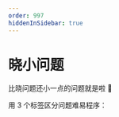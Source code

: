 ```yaml
---
order: 997
hiddenInSidebar: true
---
```


# 晓小问题

比晓问题还小一点的问题就是啦 :100:

用 3 个标签区分问题难易程序：<Badge type="tip" text="简单"/> <Badge type="warning" text="中等"/> <Badge type="error" text="困难"/>
